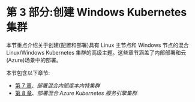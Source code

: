 # 第 3 部分:创建 Windows Kubernetes 集群

本节重点介绍关于创建(配置和部署)具有 Linux 主节点和 Windows 节点的混合 Linux/Windows Kubernetes 集群的高级主题。这些章节涵盖了内部部署和云(Azure)场景中的部署。

本节包含以下章节:

*   [第 7 章](07.html)、*部署混合内部库本内特集群*
*   [第 8 章](08.html)、*部署混合 Azure Kubernetes 服务引擎集群*